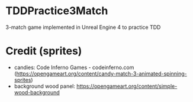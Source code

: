 # TDDPractice3Match
3-match game implemented in Unreal Engine 4 to practice TDD

# Credit (sprites)
* candies: Code Inferno Games - codeinferno.com (https://opengameart.org/content/candy-match-3-animated-spinning-sprites)
* background wood panel: https://opengameart.org/content/simple-wood-background
